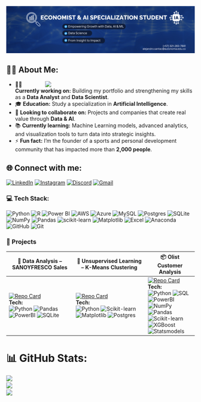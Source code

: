 <img src="banner (1).png" alt="Banner" width="1000">

## 🎅🏻 About Me:

<img src="https://media.giphy.com/media/qgQUggAC3Pfv687qPC/giphy.gif" width="400" align="right">

- 👨‍💻 **Currently working on:** Building my portfolio and strengthening my skills as a **Data Analyst** and **Data Scientist**.  
- 🎓 **Education:** Study a specialization in **Artificial Intelligence**.  
- 🤝 **Looking to collaborate on:** Projects and companies that create real value through **Data & AI**.  
- 📚 **Currently learning:** Machine Learning models, advanced analytics, and visualization tools to turn data into strategic insights.  
- ⚡ **Fun fact:** I’m the founder of a sports and personal development community that has impacted more than **2,000 people**.  



## 🌐 Connect with me:
[![LinkedIn](https://img.shields.io/badge/LinkedIn-0A66C2?style=for-the-badge&logo=linkedin&logoColor=white)](https://www.linkedin.com/in/alejandrosanta64/) [![Instagram](https://img.shields.io/badge/Instagram-E4405F?style=for-the-badge&logo=instagram&logoColor=white)](https://www.instagram.com/alejosanta.a) [![Discord](https://img.shields.io/badge/Discord-5865F2?style=for-the-badge&logo=discord&logoColor=white)](https://discord.gg/alejandrosanta) [![Gmail](https://img.shields.io/badge/Gmail-EA4335?style=for-the-badge&logo=gmail&logoColor=white)](mailto:alejsandro.santac@autonoma.edu.co)  

### 💻 Tech Stack:
![Python](https://img.shields.io/badge/python-3670A0?style=for-the-badge&logo=python&logoColor=ffdd54) ![R](https://img.shields.io/badge/r-%23276DC3.svg?style=for-the-badge&logo=r&logoColor=white) ![Power BI](https://img.shields.io/badge/powerbi-F2C811?style=for-the-badge&logo=powerbi&logoColor=black) ![AWS](https://img.shields.io/badge/AWS-%23FF9900.svg?style=for-the-badge&logo=amazon-aws&logoColor=white) ![Azure](https://img.shields.io/badge/azure-%230072C6.svg?style=for-the-badge&logo=microsoftazure&logoColor=white) ![MySQL](https://img.shields.io/badge/mysql-4479A1.svg?style=for-the-badge&logo=mysql&logoColor=white) ![Postgres](https://img.shields.io/badge/postgres-%23316192.svg?style=for-the-badge&logo=postgresql&logoColor=white) ![SQLite](https://img.shields.io/badge/sqlite-%2307405e.svg?style=for-the-badge&logo=sqlite&logoColor=white) ![NumPy](https://img.shields.io/badge/numpy-%23013243.svg?style=for-the-badge&logo=numpy&logoColor=white) ![Pandas](https://img.shields.io/badge/pandas-%23150458.svg?style=for-the-badge&logo=pandas&logoColor=white) ![scikit-learn](https://img.shields.io/badge/scikit--learn-%23F7931E.svg?style=for-the-badge&logo=scikit-learn&logoColor=white) ![Matplotlib](https://img.shields.io/badge/Matplotlib-%23ffffff.svg?style=for-the-badge&logo=Matplotlib&logoColor=black) ![Excel](https://img.shields.io/badge/Microsoft%20Excel-217346?style=for-the-badge&logo=microsoft-excel&logoColor=white) ![Anaconda](https://img.shields.io/badge/Anaconda-%2344A833.svg?style=for-the-badge&logo=anaconda&logoColor=white) ![GitHub](https://img.shields.io/badge/github-%23121011.svg?style=for-the-badge&logo=github&logoColor=white) ![Git](https://img.shields.io/badge/git-%23F05033.svg?style=for-the-badge&logo=git&logoColor=white) 

### 🚀 Projects  

| 🥑 Data Analysis – SANOYFRESCO Sales | 🤖 Unsupervised Learning – K-Means Clustering | 📦 Olist Customer Analysis |
|--------------------------------------|-----------------------------------------------|----------------------------|
| [![Repo Card](https://github-readme-stats.vercel.app/api/pin/?username=SantaTheKing&repo=Data-analysis-sales-sanoyfresco&theme=radical)](https://github.com/SantaTheKing/Data-analysis-sales-sanoyfresco) <br> **Tech:** <br> ![Python](https://img.shields.io/badge/python-3670A0?style=flat&logo=python&logoColor=ffdd54) ![Pandas](https://img.shields.io/badge/pandas-%23150458.svg?style=flat&logo=pandas&logoColor=white) <br> ![PowerBI](https://img.shields.io/badge/Power%20BI-F2C811?style=flat&logo=Power%20BI&logoColor=black) ![SQLite](https://img.shields.io/badge/sqlite-%2307405e.svg?style=flat&logo=sqlite&logoColor=white) | [![Repo Card](https://github-readme-stats.vercel.app/api/pin/?username=SantaTheKing&repo=Unsupervised-Model-K-means-Clustering&theme=radical)](https://github.com/SantaTheKing/Unsupervised-Model-K-means-Clustering) <br> **Tech:** <br> ![Python](https://img.shields.io/badge/python-3670A0?style=flat&logo=python&logoColor=ffdd54) ![Scikit-learn](https://img.shields.io/badge/scikit--learn-%23F7931E.svg?style=flat&logo=scikit-learn&logoColor=white) <br> ![Matplotlib](https://img.shields.io/badge/Matplotlib-%23ffffff.svg?style=flat&logo=Matplotlib&logoColor=black) ![Postgres](https://img.shields.io/badge/postgres-%23316192.svg?style=flat&logo=postgresql&logoColor=white) | [![Repo Card](https://github-readme-stats.vercel.app/api/pin/?username=SantaTheKing&repo=XG-BOOST-ANALYSIS-FOR-OLIST-CUSTOMER-&theme=radical)](https://github.com/SantaTheKing/XG-BOOST-ANALYSIS-FOR-OLIST-CUSTOMER-) <br> **Tech:** <br> ![Python](https://img.shields.io/badge/python-3670A0?style=flat&logo=python&logoColor=ffdd54) ![SQL](https://img.shields.io/badge/sql-%2300599C.svg?style=flat&logo=postgresql&logoColor=white) <br> ![PowerBI](https://img.shields.io/badge/Power%20BI-F2C811?style=flat&logo=Power%20BI&logoColor=black) ![NumPy](https://img.shields.io/badge/numpy-%23013243.svg?style=flat&logo=numpy&logoColor=white) <br> ![Pandas](https://img.shields.io/badge/pandas-%23150458.svg?style=flat&logo=pandas&logoColor=white) ![Scikit-learn](https://img.shields.io/badge/scikit--learn-%23F7931E.svg?style=flat&logo=scikit-learn&logoColor=white) <br> ![XGBoost](https://img.shields.io/badge/XGBoost-%23FF6600.svg?style=flat&logo=xgboost&logoColor=white) ![Statsmodels](https://img.shields.io/badge/statsmodels-%23E5E5E5.svg?style=flat&logo=python&logoColor=black) |


# 📊 GitHub Stats:
![](https://github-readme-stats.vercel.app/api?username=SantaTheKing&theme=dark&hide_border=true&include_all_commits=false&count_private=false)<br/>
![](https://nirzak-streak-stats.vercel.app/?user=SantaTheKing&theme=dark&hide_border=true)<br/>
![](https://github-readme-stats.vercel.app/api/top-langs/?username=SantaTheKing&theme=dark&hide_border=true&include_all_commits=false&count_private=false&layout=compact)

<!-- Proudly created with GPRM ( https://gprm.itsvg.in ) -->
